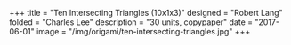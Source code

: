 +++
title = "Ten Intersecting Triangles (10x1x3)"
designed = "Robert Lang"
folded = "Charles Lee"
description = "30 units, copypaper"
date = "2017-06-01"
image = "/img/origami/ten-intersecting-triangles.jpg"
+++